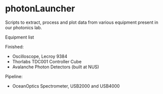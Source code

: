 # photonLauncher

Scripts to extract, process and plot data from various equipment present in our photonics lab.

Equipment list

Finished:
- Oscilloscope, Lecroy 9384
- Thorlabs TDC001 Controller Cube
- Avalanche Photon Detectors (built at NUS)

Pipeline:
- OceanOptics Spectrometer, USB2000 and USB4000

